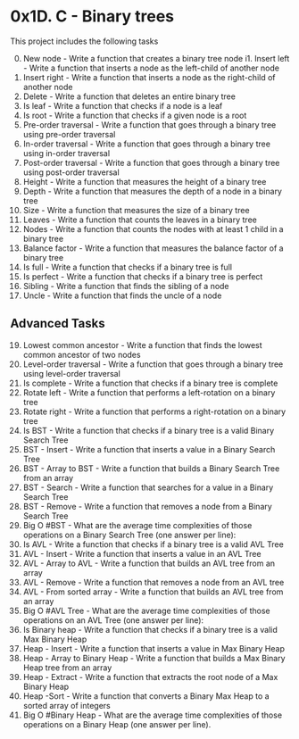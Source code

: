 # 0x1D. C - Binary trees

This project includes the following tasks

0. New node - Write a function that creates a binary tree node
i1. Insert left - Write a function that inserts a node as the left-child of another node
2. Insert right - Write a function that inserts a node as the right-child of another node
3. Delete - Write a function that deletes an entire binary tree
4. Is leaf - Write a function that checks if a node is a leaf
5. Is root - Write a function that checks if a given node is a root
6. Pre-order traversal - Write a function that goes through a binary tree using pre-order traversal
7. In-order traversal - Write a function that goes through a binary tree using in-order traversal
8. Post-order traversal - Write a function that goes through a binary tree using post-order traversal
9. Height - Write a function that measures the height of a binary tree
10. Depth - Write a function that measures the depth of a node in a binary tree
11. Size - Write a function that measures the size of a binary tree
12. Leaves - Write a function that counts the leaves in a binary tree
13. Nodes - Write a function that counts the nodes with at least 1 child in a binary tree
14. Balance factor - Write a function that measures the balance factor of a binary tree
15. Is full - Write a function that checks if a binary tree is full
16. Is perfect - Write a function that checks if a binary tree is perfect
17. Sibling - Write a function that finds the sibling of a node
18. Uncle - Write a function that finds the uncle of a node

## Advanced Tasks

19. Lowest common ancestor - Write a function that finds the lowest common ancestor of two nodes
20. Level-order traversal - Write a function that goes through a binary tree using level-order traversal
21. Is complete - Write a function that checks if a binary tree is complete
22. Rotate left - Write a function that performs a left-rotation on a binary tree
23. Rotate right - Write a function that performs a right-rotation on a binary tree
24. Is BST - Write a function that checks if a binary tree is a valid Binary Search Tree
25. BST - Insert - Write a function that inserts a value in a Binary Search Tree
26. BST - Array to BST - Write a function that builds a Binary Search Tree from an array
27. BST - Search - Write a function that searches for a value in a Binary Search Tree
28. BST - Remove - Write a function that removes a node from a Binary Search Tree
29. Big O #BST - What are the average time complexities of those operations on a Binary Search Tree (one answer per line):
30. Is AVL - Write a function that checks if a binary tree is a valid AVL Tree
31. AVL - Insert - Write a function that inserts a value in an AVL Tree
32. AVL - Array to AVL - Write a function that builds an AVL tree from an array
33. AVL - Remove - Write a function that removes a node from an AVL tree
34. AVL - From sorted array - Write a function that builds an AVL tree from an array
35. Big O #AVL Tree - What are the average time complexities of those operations on an AVL Tree (one answer per line):
36. Is Binary heap - Write a function that checks if a binary tree is a valid Max Binary Heap
37. Heap - Insert - Write a function that inserts a value in Max Binary Heap
38. Heap - Array to Binary Heap - Write a function that builds a Max Binary Heap tree from an array
39. Heap - Extract - Write a function that extracts the root node of a Max Binary Heap
40. Heap -Sort - Write a function that converts a Binary Max Heap to a sorted array of integers
41. Big O #Binary Heap - What are the average time complexities of those operations on a Binary Heap (one answer per line).
